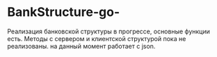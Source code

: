 # BankStructure-go-
Реализация банковской структуры в прогрессе, основные функции есть.
Методы с сервером и клиентской структурой пока не реализованы.
на данный момент работает с json.
